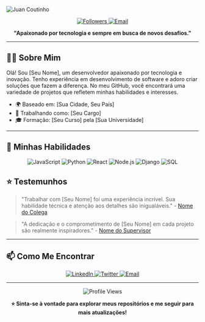 ![Juan Coutinho](https://readme-typing-svg.herokuapp.com/?color=00bfbf&size=35&center=true&vCenter=true&width=1000&lines=Olá+meu+nome+é+Juan++Coutinho+Dos+Santos+;Tenho+18+anos+;Seja+bem+vindo!+😉)

<p align="center">
  <a href="https://github.com/reddevx?tab=followers">
    <img alt="Followers" src="https://img.shields.io/github/followers/reddevx?style=for-the-badge" />
  </a>
  <a href="mailto:juan.devx@gmail.com">
    <img alt="Email" src="https://img.shields.io/badge/Email-D14836?style=for-the-badge&logo=gmail&logoColor=white" />
  </a>
</p>

<p align="center">
  <strong>"Apaixonado por tecnologia e sempre em busca de novos desafios."</strong>
</p>

---

## 🧑‍💻 Sobre Mim

Olá! Sou [Seu Nome], um desenvolvedor apaixonado por tecnologia e inovação. Tenho experiência em desenvolvimento de software e adoro criar soluções que fazem a diferença. No meu GitHub, você encontrará uma variedade de projetos que refletem minhas habilidades e interesses.

- 🌍 Baseado em: [Sua Cidade, Seu País]
- 💼 Trabalhando como: [Seu Cargo]
- 🎓 Formação: [Seu Curso] pela [Sua Universidade]

---

## 🚀 Minhas Habilidades

<p align="center">
  <img src="https://img.shields.io/badge/JavaScript-F7DF1E?style=for-the-badge&logo=javascript&logoColor=black" alt="JavaScript" />
  <img src="https://img.shields.io/badge/Python-3776AB?style=for-the-badge&logo=python&logoColor=white" alt="Python" />
  <img src="https://img.shields.io/badge/React-61DAFB?style=for-the-badge&logo=react&logoColor=black" alt="React" />
  <img src="https://img.shields.io/badge/Node.js-339933?style=for-the-badge&logo=nodedotjs&logoColor=white" alt="Node.js" />
  <img src="https://img.shields.io/badge/Django-092E20?style=for-the-badge&logo=django&logoColor=white" alt="Django" />
  <img src="https://img.shields.io/badge/SQL-00758F?style=for-the-badge&logo=sql&logoColor=white" alt="SQL" />
</p>

## ⭐ Testemunhos

> "Trabalhar com [Seu Nome] foi uma experiência incrível. Sua habilidade técnica e atenção aos detalhes são inigualáveis." - [Nome do Colega](https://www.linkedin.com/in/colega)

> "A dedicação e o comprometimento de [Seu Nome] em cada projeto são realmente inspiradores." - [Nome do Supervisor](https://www.linkedin.com/in/supervisor)

---

## 📫 Como Me Encontrar

<p align="center">
  <a href="https://www.linkedin.com/in/seu-usuario">
    <img alt="LinkedIn" src="https://img.shields.io/badge/LinkedIn-0077B5?style=for-the-badge&logo=linkedin&logoColor=white" />
  </a>
  <a href="https://twitter.com/seu-usuario">
    <img alt="Twitter" src="https://img.shields.io/badge/Twitter-1DA1F2?style=for-the-badge&logo=twitter&logoColor=white" />
  </a>
  <a href="mailto:seu-email@dominio.com">
    <img alt="Email" src="https://img.shields.io/badge/Email-D14836?style=for-the-badge&logo=gmail&logoColor=white" />
  </a>
</p>

---

<p align="center">
  <img src="https://komarev.com/ghpvc/?username=seu-usuario&style=for-the-badge" alt="Profile Views" />
</p>

<p align="center">
  <strong>⭐️ Sinta-se à vontade para explorar meus repositórios e me seguir para mais atualizações!</strong>
</p>
